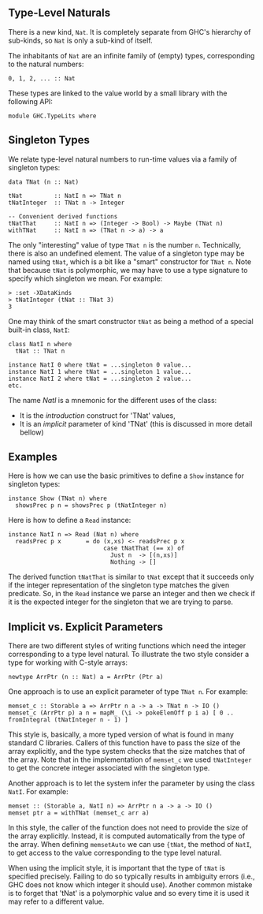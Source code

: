 ## Type-Level Naturals



There is a new kind, `Nat`.  It is completely separate from GHC's hierarchy of sub-kinds, so `Nat` is only a sub-kind of itself.



The inhabitants of `Nat` are an infinite family of (empty) types, corresponding to the natural numbers:


```wiki
0, 1, 2, ... :: Nat
```


These types are linked to the value world by a small library with the following API:


```wiki
module GHC.TypeLits where
```

## Singleton Types



We relate type-level natural numbers to run-time values via a family of singleton types:


```wiki
data TNat (n :: Nat)

tNat         :: NatI n => TNat n
tNatInteger  :: TNat n -> Integer

-- Convenient derived functions
tNatThat     :: NatI n => (Integer -> Bool) -> Maybe (TNat n)
withTNat     :: NatI n => (TNat n -> a) -> a
```


The only "interesting" value of type `TNat n` is the number `n`.  Technically, there is also an undefined element.
The value of a singleton type may be named using `tNat`, which is a bit like a "smart" constructor for `TNat n`.
Note that because `tNat` is polymorphic, we may have to use a type signature to specify which singleton we mean.  For example:


```wiki
> :set -XDataKinds
> tNatInteger (tNat :: TNat 3)
3
```


One may think of the smart constructor `tNat` as being a method of a special built-in class, `NatI`:


```wiki
class NatI n where
  tNat :: TNat n

instance NatI 0 where tNat = ...singleton 0 value...
instance NatI 1 where tNat = ...singleton 1 value...
instance NatI 2 where tNat = ...singleton 2 value...
etc.
```


The name *NatI* is a mnemonic for the different uses of the class:


- It is the *introduction* construct for 'TNat' values,
- It is an *implicit* parameter of kind 'TNat' (this is discussed in more detail bellow)

## Examples



Here is how we can use the basic primitives to define a `Show` instance for singleton types:


```wiki
instance Show (TNat n) where
  showsPrec p n = showsPrec p (tNatInteger n)
```


Here is how to define a `Read` instance:


```wiki
instance NatI n => Read (Nat n) where
  readsPrec p x       = do (x,xs) <- readsPrec p x
                           case tNatThat (== x) of
                             Just n  -> [(n,xs)]
                             Nothing -> []
```


The derived function `tNatThat` is similar to `tNat` except that it succeeds only if the integer representation
of the singleton type matches the given predicate.  So, in the `Read` instance we parse an integer and then we check
if it is the expected integer for the singleton that we are trying to parse.


## Implicit vs. Explicit Parameters



There are two different styles of writing functions which need the integer corresponding to a type level natural.
To illustrate the two style consider a type for working with C-style arrays:


```wiki
newtype ArrPtr (n :: Nat) a = ArrPtr (Ptr a)
```


One approach is to use an explicit parameter of type `TNat n`.  For example:


```wiki
memset_c :: Storable a => ArrPtr n a -> a -> TNat n -> IO ()
memset_c (ArrPtr p) a n = mapM_ (\i -> pokeElemOff p i a) [ 0 .. fromIntegral (tNatInteger n - 1) ]
```


This style is, basically, a more typed version of what is found in many standard C libraries.
Callers of this function have to pass the size of the array explicitly, and the type system checks that the
size matches that of the array.  Note that in the implementation of `memset_c` we used `tNatInteger`
to get the concrete integer associated with the singleton type.



Another approach is to let the system infer the parameter by using the class `NatI`.  For example:


```wiki
memset :: (Storable a, NatI n) => ArrPtr n a -> a -> IO ()
memset ptr a = withTNat (memset_c arr a)
```


In this style, the caller of the function does not need to provide the size of the array explicitly.
Instead, it is computed automatically from the type of the array.
When defining `memsetAuto` we can use `{tNat`, the method of `NatI`, to get access to the value
corresponding to the type level natural.



When using the implicit style, it is important that the type of `tNat` is specified precisely.  Failing to do so typically results in ambiguity errors
(i.e., GHC does not know which integer it should use).  Another common mistake is to forget that 'tNat' is a polymorphic value and so every time it is used it may refer to a different value.


